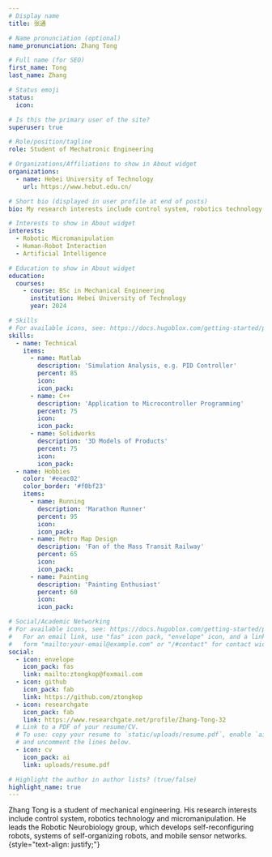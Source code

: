 ```yaml
---
# Display name
title: 张通

# Name pronunciation (optional)
name_pronunciation: Zhang Tong

# Full name (for SEO)
first_name: Tong
last_name: Zhang

# Status emoji
status:
  icon: 

# Is this the primary user of the site?
superuser: true

# Role/position/tagline
role: Student of Mechatronic Engineering

# Organizations/Affiliations to show in About widget
organizations:
  - name: Hebei University of Technology
    url: https://www.hebut.edu.cn/

# Short bio (displayed in user profile at end of posts)
bio: My research interests include control system, robotics technology and micromanipulation.

# Interests to show in About widget
interests:
  - Robotic Micromanipulation
  - Human-Robot Interaction
  - Artificial Intelligence

# Education to show in About widget
education:
  courses:
    - course: BSc in Mechanical Engineering
      institution: Hebei University of Technology
      year: 2024

# Skills
# For available icons, see: https://docs.hugoblox.com/getting-started/page-builder/#icons
skills:
  - name: Technical
    items:
      - name: Matlab
        description: 'Simulation Analysis, e.g. PID Controller'
        percent: 85
        icon: 
        icon_pack: 
      - name: C++
        description: 'Application to Microcontroller Programming'
        percent: 75
        icon: 
        icon_pack: 
      - name: Solidworks
        description: '3D Models of Products'
        percent: 75
        icon: 
        icon_pack: 
  - name: Hobbies
    color: '#eeac02'
    color_border: '#f0bf23'
    items:
      - name: Running
        description: 'Marathon Runner'
        percent: 95
        icon: 
        icon_pack: 
      - name: Metro Map Design
        description: 'Fan of the Mass Transit Railway'
        percent: 65
        icon: 
        icon_pack: 
      - name: Painting
        description: 'Painting Enthusiast'
        percent: 60
        icon: 
        icon_pack: 

# Social/Academic Networking
# For available icons, see: https://docs.hugoblox.com/getting-started/page-builder/#icons
#   For an email link, use "fas" icon pack, "envelope" icon, and a link in the
#   form "mailto:your-email@example.com" or "/#contact" for contact widget.
social:
  - icon: envelope
    icon_pack: fas
    link: mailto:ztongkop@foxmail.com
  - icon: github
    icon_pack: fab
    link: https://github.com/ztongkop
  - icon: researchgate
    icon_pack: fab
    link: https://www.researchgate.net/profile/Zhang-Tong-32
  # Link to a PDF of your resume/CV.
  # To use: copy your resume to `static/uploads/resume.pdf`, enable `ai` icons in `params.yaml`,
  # and uncomment the lines below.
  - icon: cv
    icon_pack: ai
    link: uploads/resume.pdf

# Highlight the author in author lists? (true/false)
highlight_name: true
---
```


Zhang Tong is a student of mechanical engineering. His research interests include control system, robotics technology and micromanipulation. He leads the Robotic Neurobiology group, which develops self-reconfiguring robots, systems of self-organizing robots, and mobile sensor networks.
{style="text-align: justify;"}
